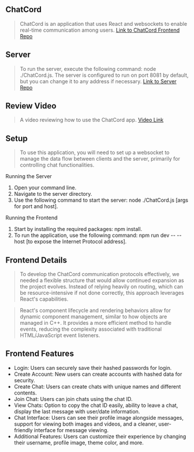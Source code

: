 ## ChatCord

> ChatCord is an application that uses React and websockets to enable real-time communication among users. [Link to ChatCord Frontend Repo](https://github.com/Ahmed-Al-Badri/ChatCord)

## Server

> To run the server, execute the following command: node ./ChatCord.js. The server is configured to run on port 8081 by default, but you can change it to any address if necessary. [Link to Server Repo](https://github.com/Ahmed-Al-Badri/ServerData)

## Review Video

> A video reviewing how to use the ChatCord app. [Video Link](https://pdx.zoom.us/rec/share/lIOe1ojBm--GwPj9rKwMLR78NWXJRUHrvsuZi9vNwYcC7EpLJKOqKDAAhb55eYzU.hZzRO5EegtPE3KpE?startTime=1741649543000)

## Setup

> To use this application, you will need to set up a websocket to manage the data flow between clients and the server, primarily for controlling chat functionalities.

Running the Server

1. Open your command line.
2. Navigate to the server directory.
3. Use the following command to start the server: node ./ChatCord.js [args for port and host].

Running the Frontend

1. Start by installing the required packages: npm install.
2. To run the application, use the following command: npm run dev -- --host [to expose the Internet Protocol address].

## Frontend Details

> To develop the ChatCord communication protocols effectively, we needed a flexible structure that would allow continued expansion as the project evolves. Instead of relying heavily on routing, which can be resource-intensive if not done correctly, this approach leverages React's capabilities.

> React's component lifecycle and rendering behaviors allow for dynamic component management, similar to how objects are managed in C++. It provides a more efficient method to handle events, reducing the complexity associated with traditional HTML/JavaScript event listeners.

## Frontend Features

- Login: Users can securely save their hashed passwords for login.
- Create Account: New users can create accounts with hashed data for security.
- Create Chat: Users can create chats with unique names and different contents.
- Join Chat: Users can join chats using the chat ID.
- View Chats: Option to copy the chat ID easily, ability to leave a chat, display the last message with user/date information.
- Chat Interface: Users can see their profile image alongside messages, support for viewing both images and videos, and a cleaner, user-friendly interface for message viewing.
- Additional Features: Users can customize their experience by changing their username, profile image, theme color, and more.
